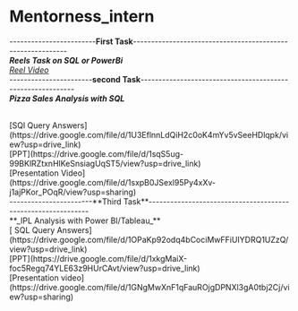 # Mentorness_intern

------------------------**First Task**-----------------------------------------------------------
<br>
**_Reels Task on SQL or PowerBi_**
<br>
_[Reel Video](https://drive.google.com/file/d/1pdx9dkidyLWT-PBkD9tA2G4L6vsRnnQT/view?usp=sharing)_
<br>
-----------------------**second Task**-----------------------------------------------------------
<br>
**_Pizza Sales Analysis with SQL_**

<br>
[SQl Query Answers](https://drive.google.com/file/d/1U3EflnnLdQiH2c0oK4mYv5vSeeHDlqpk/view?usp=drive_link)
<br>
[PPT](https://drive.google.com/file/d/1sqS5ug-99BKlRZtxnHlKeSnsiagUqST5/view?usp=drive_link)
<br>
[Presentation Video](https://drive.google.com/file/d/1sxpB0JSexl95Py4xXv-j1ajPKor_POqR/view?usp=sharing)
<br>
-----------------------**Third Task**-------------------------------------------------------------
<br>
**_IPL Analysis with Power BI/Tableau_**

<br>
[ SQL Query Answers](https://drive.google.com/file/d/1OPaKp92odq4bCociMwFFiUIYDRQ1UZzQ/view?usp=drive_link)
<br>
[PPT](https://drive.google.com/file/d/1xkgMaiX-foc5Regq74YLE63z9HUrCAvt/view?usp=drive_link)
<br>
[Presentation video](https://drive.google.com/file/d/1GNgMwXnF1qFauROjgDPNXl3gA0tbj2Cj/view?usp=sharing)
